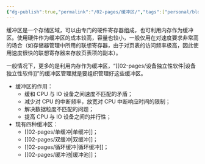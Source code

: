 ```yaml
---
{"dg-publish":true,"permalink":"/02-pages/缓冲区/","tags":["personal/blog","os"]}
---
```


缓冲区是一个存储区域，可以由专门的硬件寄存器组成，也可利用内存作为缓冲区。使用硬件作为缓冲区的成本较高，容量也较小，一般仅用在对速度要求非常高的场合（如存储器管理中所用的联想寄存器，由于对页表的访问频率极高，因此使用速度很快的联想寄存器来存放页表项的副本）。

一般情况下，更多的是利用内存作为缓冲区，“[[02-pages/设备独立性软件\|设备独立性软件]]”的缓冲区管理就是要组织管理好这些缓冲区。
- 缓冲区的作用：
	- 缓和 CPU 与 IO 设备之间速度不匹配的矛盾；
	- 减少对 CPU 的中断频率，放宽对 CPU 中断响应时间的限制；
	- 解决数据粒度不匹配的问题；
	- 提高 CPU 与 IO 设备之间的并行性；
- 现有四种缓冲区：
	- [[02-pages/单缓冲\|单缓冲]]；
	- [[02-pages/双缓冲\|双缓冲]]；
	- [[02-pages/循环缓冲\|循环缓冲]]；
	- [[02-pages/缓冲池\|缓冲池]]；